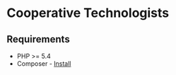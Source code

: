 # Cooperative Technologists

## Requirements

* PHP >= 5.4
* Composer - [Install](https://getcomposer.org/doc/00-intro.md#installation-linux-unix-osx)
